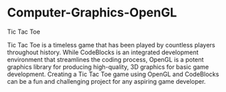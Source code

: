 # Computer-Graphics-OpenGL

Tic Tac Toe

Tic Tac Toe is a timeless game that has been played by countless players throughout history. While CodeBlocks is an integrated development environment that streamlines the coding process, OpenGL is a potent graphics library for producing high-quality, 3D graphics for basic game development. Creating a Tic Tac Toe game using OpenGL and CodeBlocks can be a fun and challenging project for any aspiring game developer. 
